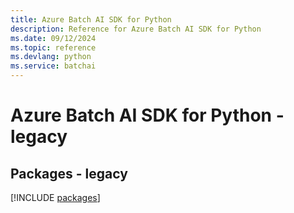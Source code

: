 ```yaml
---
title: Azure Batch AI SDK for Python
description: Reference for Azure Batch AI SDK for Python
ms.date: 09/12/2024
ms.topic: reference
ms.devlang: python
ms.service: batchai
---
```

# Azure Batch AI SDK for Python - legacy
## Packages - legacy
[!INCLUDE [packages](batch-ai-index.md)]